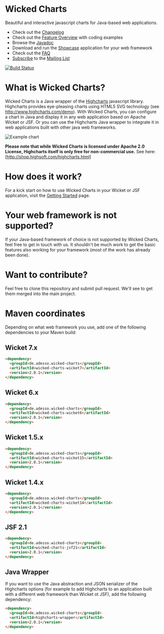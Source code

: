 Wicked Charts
=============
Beautiful and interactive javascript charts for Java-based web applications.

 * Check out the [Changelog](https://github.com/thombergs/wicked-charts/wiki/Changelog)
 * Check out the [Feature Overview](https://github.com/thombergs/wicked-charts/wiki/Feature-Overview) with coding examples
 * Browse the [Javadoc](http://thombergs.github.io/wicked-charts/apidocs)
 * Download and run the [Showcase](https://github.com/thombergs/wicked-charts/wiki/Developer-Info:-Starting-the-Showcase-Application) application for your web framework
 * Check out the [FAQ](https://github.com/thombergs/wicked-charts/wiki/FAQ)
 * [Subscribe](http://wicked-charts.2319560.n4.nabble.com/template/NamlServlet.jtp?macro=subscribe&node=1) to the [Mailing List](http://wicked-charts.2319560.n4.nabble.com/)

[![Build Status](https://travis-ci.org/thombergs/wicked-charts.png?branch=master)](https://travis-ci.org/thombergs/wicked-charts)

What is Wicked Charts?
======================
Wicked Charts is a Java wrapper of the [Highcharts](http://www.highcharts.com) javascript library. Highcharts provides eye-pleasing charts using HTML5 SVG technology (see http://www.highcharts.com/demo). With Wicked Charts, you can configure a chart in Java and display it in any web application based on Apache Wicket or JSF. Or you can use the Highcharts Java wrapper to integrate it in web applications built with other java web frameworks.

![Example chart](https://wicked-charts.googlecode.com/files/chart.png)

**Please note that while Wicked Charts is licensed under Apache 2.0 License, Highcharts itself is only free for non-commercial use.** 
See here: [http://shop.highsoft.com/highcharts.html]

How does it work?
=================
For a kick start on how to use Wicked Charts in your Wicket or JSF application, visit the [Getting Started](https://github.com/thombergs/wicked-charts/wiki/Getting-Started) page.

Your web framework is not supported?
================================
If your Java-based framework of choice is not supported by Wicked Charts, feel free to get in touch with us. It shouldn't be much work to get the basic features also working for your framework (most of the work has already been done).

Want to contribute?
===================
Feel free to clone this repository and submit pull request. We'll see to get them merged into the main project.

Maven coordinates
=================
Depending on what web framework you use, add one of the following dependencies to your Maven build:

Wicket 7.x
---------
```html
<dependency>
  <groupId>de.adesso.wicked-charts</groupId>
  <artifactId>wicked-charts-wicket7</artifactId>
  <version>2.0.1</version>
</dependency>
```

Wicket 6.x
---------
```html
<dependency>
  <groupId>de.adesso.wicked-charts</groupId>
  <artifactId>wicked-charts-wicket6</artifactId>
  <version>2.0.1</version>
</dependency>
```
Wicket 1.5.x
---------
```html
<dependency>
  <groupId>de.adesso.wicked-charts</groupId>
  <artifactId>wicked-charts-wicket15</artifactId>
  <version>2.0.1</version>
</dependency>
```
Wicket 1.4.x
---------
```html
<dependency>
  <groupId>de.adesso.wicked-charts</groupId>
  <artifactId>wicked-charts-wicket14</artifactId>
  <version>2.0.1</version>
</dependency>
```
JSF 2.1
---------
```html
<dependency>
  <groupId>de.adesso.wicked-charts</groupId>
  <artifactId>wicked-charts-jsf21</artifactId>
  <version>2.0.1</version>
</dependency>
```

Java Wrapper
------------
If you want to use the Java abstraction and JSON serializer of the Highcharts options (for example to add Highcharts to an application built with a different web framework than Wicket ot JSF), add the following dependency:
```html
<dependency>
  <groupId>de.adesso.wicked-charts</groupId>
  <artifactId>highcharts-wrapper</artifactId>
  <version>2.0.1</version>
</dependency>
```
